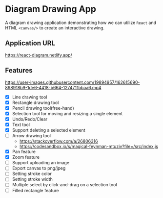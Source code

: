 # Diagram Drawing App

A diagram drawing application demonstrating how we can utilize `React` and HTML `<canvas/>` to create an interactive drawing.

## Application URL

https://react-diagram.netlify.app/

## Features

https://user-images.githubusercontent.com/19894957/162615690-898918b9-1de6-4418-b664-1274711bbaa6.mp4

- [x] Line drawing tool
- [x] Rectangle drawing tool
- [x] Pencil drawing tool(free-hand)
- [x] Selection tool for moving and resizing a single element
- [x] Undo/Redo/Clear
- [x] Text tool
- [x] Support deleting a selected element
- [ ] Arrow drawing tool
  - https://stackoverflow.com/a/26806316
  - https://codesandbox.io/s/magical-feynman-mtuziv?file=/src/index.js
- [x] Pan feature
- [x] Zoom feature
- [ ] Support uploading an image
- [ ] Export canvas to png/jpeg
- [ ] Setting stroke color
- [ ] Setting stroke width
- [ ] Multiple select by click-and-drag on a selection tool
- [ ] Filled rectangle feature

